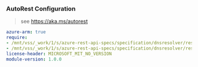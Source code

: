 ### AutoRest Configuration

> see https://aka.ms/autorest

``` yaml
azure-arm: true
require:
- /mnt/vss/_work/1/s/azure-rest-api-specs/specification/dnsresolver/resource-manager/readme.md
- /mnt/vss/_work/1/s/azure-rest-api-specs/specification/dnsresolver/resource-manager/readme.go.md
license-header: MICROSOFT_MIT_NO_VERSION
module-version: 1.0.0

```
